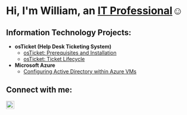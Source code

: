 <h1>Hi, I'm William, an <a href="https://www.linkedin.com/in/william-acevedo-475a91288/">IT Professional</a>☺</h1>

<h2> Information Technology Projects:</h2>

- <b>osTicket (Help Desk Ticketing System)</b>
  - [osTicket: Prerequisites and Installation](https://github.com/williamacevedo1/osticket-prereqs)
  - [osTicket: Ticket Lifecycle](https://github.com/williamacevedo1/ticket-lifecycle)
- <b>Microsoft Azure</b>
  - [Configuring Active Directory within Azure VMs](https://github.com/joshmadakorcc/configure-ad)
  
<h2>Connect with me:</h2>


[<img align="left" alt="Josh | LinkedIn" width="22px" src="https://cdn.jsdelivr.net/npm/simple-icons@v3/icons/linkedin.svg" />][linkedin]



[linkedin]: https://www.linkedin.com/in/william-acevedo-475a91288/
